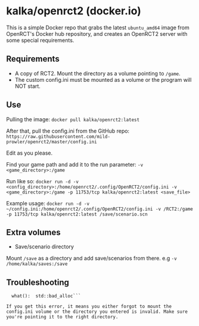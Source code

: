 # kalka/openrct2 (docker.io)

This is a simple Docker repo that grabs the latest `ubuntu_amd64` image from OpenRCT's Docker hub repository, and creates an OpenRCT2 server with some special requirements.

## Requirements
* A copy of RCT2. Mount the directory as a volume pointing to `/game`.
* The custom config.ini must be mounted as a volume or the program will NOT start.

## Use

Pulling the image:
`docker pull kalka/openrct2:latest`

After that, pull the config.ini from the GitHub repo:
`https://raw.githubusercontent.com/mild-prowler/openrct2/master/config.ini`

Edit as you please.

Find your game path and add it to the run parameter:
`-v <game_directory>:/game`

Run like so:
`docker run -d -v <config_directory>:/home/openrct2/.config/OpenRCT2/config.ini -v <game_directory>:/game -p 11753/tcp kalka/openrct2:latest <save_file>`

Example usage:
`docker run -d -v ~/config.ini:/home/openrct2/.config/OpenRCT2/config.ini -v /RCT2:/game -p 11753/tcp kalka/openrct2:latest /save/scenario.scn`

## Extra volumes

* Save/scenario directory

Mount `/save` as a directory and add save/scenarios from there. e.g `-v /home/kalka/saves:/save`

## Troubleshooting

```terminate called after throwing an instance of 'std::bad_alloc'
  what():  std::bad_alloc```
  
If you get this error, it means you either forgot to mount the config.ini volume or the directory you entered is invalid. Make sure you're pointing it to the right directory.